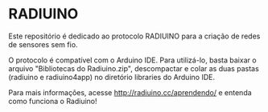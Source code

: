 # RADIUINO
Este repositório é dedicado ao protocolo RADIUINO para a criação de redes de sensores sem fio.

O protocolo é compatível com o Arduino IDE. 
Para utilizá-lo, basta baixar o arquivo "Bibliotecas do Radiuino.zip", descompactar e colar as duas pastas (radiuino e radiuino4app) no diretório libraries do Arduino IDE.

Para mais informações, acesse http://radiuino.cc/aprendendo/ e entenda como funciona o Radiuino!


